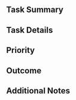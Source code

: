 ## Task Summary
<!-- A brief overview of what needs to be done. -->

## Task Details
<!-- Detailed description of the task.
Include full instructions if this task is complex or needs specific steps
to be followed. -->

## Priority
<!-- Urgency of the task: Low, Medium, High, Critical -->

## Outcome
<!-- Desired result or state once the task is completed. -->

## Additional Notes
<!-- Any other information that might be useful, like context or previous
similar tasks. -->
